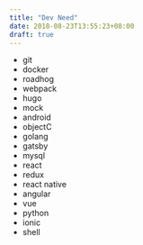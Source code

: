 ```yaml
---
title: "Dev Need"
date: 2018-08-23T13:55:23+08:00
draft: true
---
```


* git
* docker
* roadhog
* webpack
* hugo
* mock
* android
* objectC
* golang
* gatsby
* mysql
* react
* redux
* react native
* angular
* vue
* python
* ionic
* shell